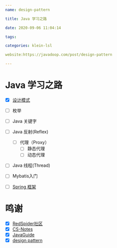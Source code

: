 ```yaml
---
name: design-pattern

title: Java 学习之路

date: 2020-09-06 11:04:14

tags: 

categories: klein-lsl

website:https://javadoop.com/post/design-pattern

---
```

# Java 学习之路

- [x] [设计模式](src/main/java/edu/xcu/designPattern)
- [ ] 枚举
- [ ] Java 关键字
- [ ] Java 反射(Reflex)
    - [ ] 代理（Proxy）
        - [ ] 静态代理
        - [ ] 动态代理
- [ ] Java 线程(Thread)
- [ ] Mybatis入门
- [ ] [Spring 框架](src/main/java/edu/xcu/Spring)
 

# 鸣谢
- [x] [RedSpider社区](http://concurrent.redspider.group/RedSpider.html)
- [x] [CS-Notes](https://cyc2018.github.io/CS-Notes/#/README)
- [x] [JavaGuide](https://snailclimb.gitee.io/javaguide/#/)
- [x] [design pattern](https://javadoop.com/post/design-pattern)